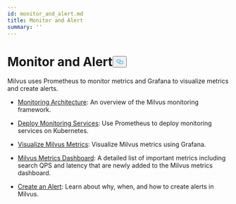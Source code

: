 ```yaml
---
id: monitor_and_alert.md
title: Monitor and Alert
summary: ''
---
```

<h1 id="Monitor-and-Alert" class="common-anchor-header">Monitor and Alert<button data-href="#Monitor-and-Alert" class="anchor-icon" translate="no">
      <svg translate="no"
        aria-hidden="true"
        focusable="false"
        height="20"
        version="1.1"
        viewBox="0 0 16 16"
        width="16"
      >
        <path
          fill="#0092E4"
          fill-rule="evenodd"
          d="M4 9h1v1H4c-1.5 0-3-1.69-3-3.5S2.55 3 4 3h4c1.45 0 3 1.69 3 3.5 0 1.41-.91 2.72-2 3.25V8.59c.58-.45 1-1.27 1-2.09C10 5.22 8.98 4 8 4H4c-.98 0-2 1.22-2 2.5S3 9 4 9zm9-3h-1v1h1c1 0 2 1.22 2 2.5S13.98 12 13 12H9c-.98 0-2-1.22-2-2.5 0-.83.42-1.64 1-2.09V6.25c-1.09.53-2 1.84-2 3.25C6 11.31 7.55 13 9 13h4c1.45 0 3-1.69 3-3.5S14.5 6 13 6z"
        ></path>
      </svg>
    </button></h1><p>Milvus uses Prometheus to monitor metrics and Grafana to visualize metrics and create alerts.</p>
<ul>
<li><p><a href="/docs/fr/monitor_overview.md">Monitoring Architecture</a>: An overview of the Milvus monitoring framework.</p></li>
<li><p><a href="/docs/fr/monitor.md">Deploy Monitoring Services</a>: Use Prometheus to deploy monitoring services on Kubernetes.</p></li>
<li><p><a href="/docs/fr/visualize.md">Visualize Milvus Metrics</a>: Visualize Milvus metrics using Grafana.</p></li>
<li><p><a href="/docs/fr/metrics_dashboard.md">Milvus Metrics Dashboard</a>: A detailed list of important metrics including search QPS and latency that are newly added to the Milvus metrics dashboard.</p></li>
<li><p><a href="/docs/fr/alert.md">Create an Alert</a>: Learn about why, when, and how to create alerts in Milvus.</p></li>
</ul>
